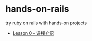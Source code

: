 hands-on-rails
==============

try ruby on rails with hands-on projects


* [Lesson 0 - 课程介绍](0-intro.md)
